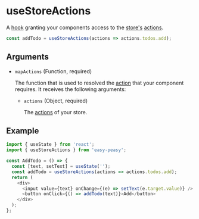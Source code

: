 # useStoreActions

A [hook](https://reactjs.org/docs/hooks-intro.html) granting your components access to the [store's](/docs/api/store) [actions](/docs/api/action).

```javascript
const addTodo = useStoreActions(actions => actions.todos.add);
```

## Arguments

  - `mapActions` (Function, required)

    The function that is used to resolved the [action](/docs/api/action) that your component requires. It receives the following arguments:

    - `actions` (Object, required)

      The [actions](/docs/api/action) of your store.

## Example

```javascript
import { useState } from 'react';
import { useStoreActions } from 'easy-peasy';

const AddTodo = () => {
  const [text, setText] = useState('');
  const addTodo = useStoreActions(actions => actions.todos.add);
  return (
    <div>
      <input value={text} onChange={(e) => setText(e.target.value)} />
      <button onClick={() => addTodo(text)}>Add</button>
    </div>
  );
};
```
